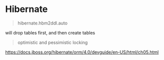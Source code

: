 # Hibernate

> hibernate.hbm2ddl.auto

<property name="hibernate.hbm2ddl.auto" value="create"/>

will drop tables first, and then create tables

> optimistic and pessimistic locking

https://docs.jboss.org/hibernate/orm/4.0/devguide/en-US/html/ch05.html
